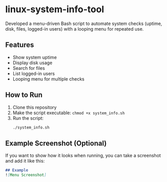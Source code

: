 # linux-system-info-tool
Developed a menu-driven Bash script to automate system checks (uptime, disk, files, logged-in users) with a looping menu for repeated use.
## Features
- Show system uptime  
- Display disk usage  
- Search for files  
- List logged-in users  
- Looping menu for multiple checks
## How to Run
1. Clone this repository  
2. Make the script executable: `chmod +x system_info.sh`  
3. Run the script:  
   ```bash
   ./system_info.sh

## Example Screenshot (Optional)  
If you want to show how it looks when running, you can take a screenshot and add it like this:  
```markdown
## Example
![Menu Screenshot]
